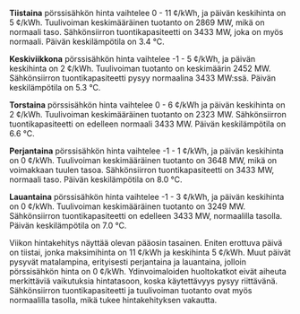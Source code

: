 **Tiistaina** pörssisähkön hinta vaihtelee 0 - 11 ¢/kWh, ja päivän keskihinta on 5 ¢/kWh. Tuulivoiman keskimääräinen tuotanto on 2869 MW, mikä on normaali taso. Sähkönsiirron tuontikapasiteetti on 3433 MW, joka on myös normaali. Päivän keskilämpötila on 3.4 °C.

**Keskiviikkona** pörssisähkön hinta vaihtelee -1 - 5 ¢/kWh, ja päivän keskihinta on 2 ¢/kWh. Tuulivoiman tuotanto on keskimäärin 2452 MW. Sähkönsiirron tuontikapasiteetti pysyy normaalina 3433 MW:ssä. Päivän keskilämpötila on 5.3 °C.

**Torstaina** pörssisähkön hinta vaihtelee 0 - 6 ¢/kWh ja päivän keskihinta on 2 ¢/kWh. Tuulivoiman keskimääräinen tuotanto on 2323 MW. Sähkönsiirron tuontikapasiteetti on edelleen normaali 3433 MW. Päivän keskilämpötila on 6.6 °C.

**Perjantaina** pörssisähkön hinta vaihtelee -1 - 1 ¢/kWh, ja päivän keskihinta on 0 ¢/kWh. Tuulivoiman keskimääräinen tuotanto on 3648 MW, mikä on voimakkaan tuulen tasoa. Sähkönsiirron tuontikapasiteetti on 3433 MW, normaali taso. Päivän keskilämpötila on 8.0 °C.

**Lauantaina** pörssisähkön hinta vaihtelee -1 - 3 ¢/kWh, ja päivän keskihinta on 0 ¢/kWh. Tuulivoiman keskimääräinen tuotanto on 3249 MW. Sähkönsiirron tuontikapasiteetti on edelleen 3433 MW, normaalilla tasolla. Päivän keskilämpötila on 7.0 °C.

Viikon hintakehitys näyttää olevan pääosin tasainen. Eniten erottuva päivä on tiistai, jonka maksimihinta on 11 ¢/kWh ja keskihinta 5 ¢/kWh. Muut päivät pysyvät matalampina, erityisesti perjantaina ja lauantaina, jolloin pörssisähkön hinta on 0 ¢/kWh. Ydinvoimaloiden huoltokatkot eivät aiheuta merkittäviä vaikutuksia hintatasoon, koska käytettävyys pysyy riittävänä. Sähkönsiirron tuontikapasiteetti ja tuulivoiman tuotanto ovat myös normaalilla tasolla, mikä tukee hintakehityksen vakautta.